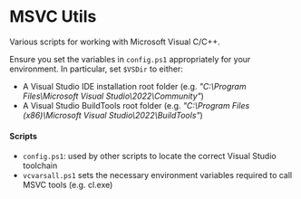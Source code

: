 # MSVC Utils
Various scripts for working with Microsoft Visual C/C++.

Ensure you set the variables in `config.ps1` appropriately for your environment.
In particular, set `$VSDir` to either:
- A Visual Studio IDE installation root folder (e.g. *"C:\Program Files\Microsoft Visual Studio\2022\Community"*)
- A Visual Studio BuildTools root folder (e.g. *"C:\Program Files (x86)\Microsoft Visual Studio\2022\BuildTools"*)

#### Scripts
- `config.ps1`: used by other scripts to locate the correct Visual Studio toolchain
- `vcvarsall.ps1` sets the necessary environment variables required to call MSVC tools (e.g. cl.exe)
